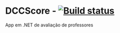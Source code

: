 # DCCScore - [![Build status](https://ci.appveyor.com/api/projects/status/eogc06wgr2d0dbyn?retina=true)](https://ci.appveyor.com/project/allansene/dccscore)

App em .NET de avaliação de professores
